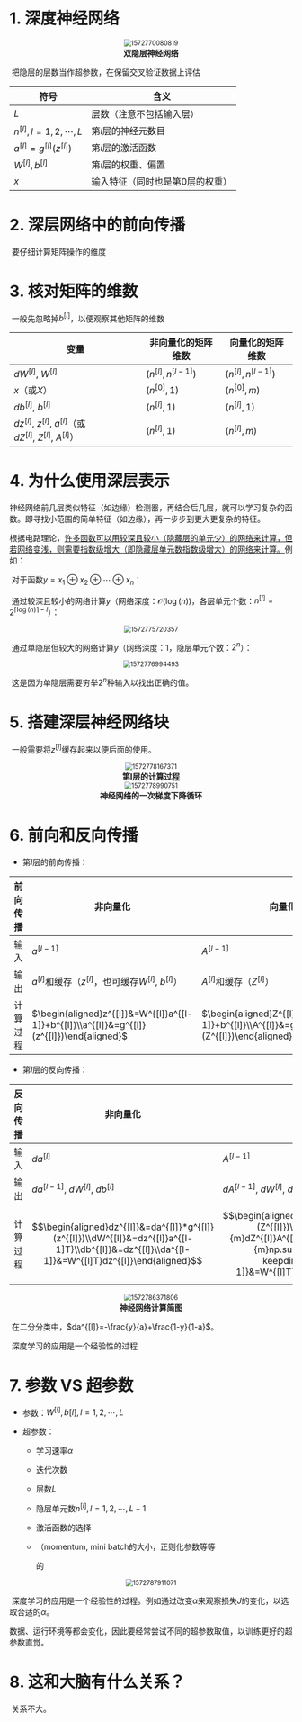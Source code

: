 # 1. 深度神经网络

<div align="center">
    <img src="Week 4 Deep Neural Networks.assets/1572770080819.png" alt="1572770080819" style="zoom:80%;" />
    <br>
    <b>双隐层神经网络</b>
</div>

​		把隐层的层数当作超参数，在保留交叉验证数据上评估

| 符号                       | 含义                            |
| -------------------------- | ------------------------------- |
| $L$                        | 层数（注意不包括输入层）        |
| $n^{[l]}, l=1,2,\cdots,L$  | 第$l$层的神经元数目             |
| $a^{[l]}=g^{[l]}(z^{[l]})$ | 第$i$层的激活函数               |
| $W^{[l]}, b^{[l]}$         | 第$i$层的权重、偏置             |
| $x$                        | 输入特征（同时也是第0层的权重） |

# 2. 深层网络中的前向传播

​		要仔细计算矩阵操作的维度

# 3. 核对矩阵的维数

​		一般先忽略掉$b^{[l]}$，以便观察其他矩阵的维数

| 变量                                                         | 非向量化的矩阵维数     | 向量化的矩阵维数       |
| ------------------------------------------------------------ | ---------------------- | ---------------------- |
| $dW^{[l]},\ W^{[l]}$                                         | $(n^{[l]}, n^{[l-1]})$ | $(n^{[l]}, n^{[l-1]})$ |
| $x$（或$X$）                                                 | $(n^{[0]},1)$          | $(n^{[0]},m)$          |
| $db^{[l]},\ b^{[l]}$                                         | $(n^{[l]}, 1)$         | $(n^{[l]}, 1)$         |
| $dz^{[l]},\ z^{[l]},\ a^{[l]}$（或$dZ^{[l]},\ Z^{[l]},\ A^{[l]}$） | $(n^{[l]}, 1)$         | $(n^{[l]}, m)$         |

# 4. 为什么使用深层表示

​		神经网络前几层类似特征（如边缘）检测器，再结合后几层，就可以学习复杂的函数。即寻找小范围的简单特征（如边缘），再一步步到更大更复杂的特征。

​		根据电路理论，<u>许多函数可以用较深且较小（隐藏层的单元少）的网络来计算，但若网络变浅，则需要指数级增大（即隐藏层单元数指数级增大）的网络来计算。</u>例如：

​		对于函数$y=x_1\oplus x_2\oplus \cdots\oplus x_n$：

​		通过较深且较小的网络计算$y$（网络深度：$\mathcal{O}(\log(n))$，各层单元个数：$n^{[l]}=2^{\lceil\log(n)\rceil-l}$）：

<div align="center">
    <img src="Week 4 Deep Neural Networks.assets/1572775720357.png" alt="1572775720357" style="zoom:80%;" />
</div>

​		通过单隐层但较大的网络计算$y$（网络深度：$1$，隐层单元个数：$2^n$）：

<div align="center">
    <img src="Week 4 Deep Neural Networks.assets/1572776994493.png" alt="1572776994493" style="zoom:80%;" />
</div>



​		这是因为单隐层需要穷举$2^n$种输入以找出正确的值。

# 5. 搭建深层神经网络块

​		一般需要将$z^{[l]}$缓存起来以便后面的使用。

<div align="center">
    <img src="Week 4 Deep Neural Networks.assets/1572778167371.png" alt="1572778167371" style="zoom:80%;" />
    <br>
    <b>第l层的计算过程</b>
</div>

<div align="center">
    <img src="Week 4 Deep Neural Networks.assets/1572778990751.png" alt="1572778990751" style="zoom:80%;" />
    <br>
    <b>神经网络的一次梯度下降循环</b>
</div>



# 6. 前向和反向传播

- 第$l$层的前向传播：

| 前向传播 | 非向量化                                                     | 向量化                                                       |
| -------- | ------------------------------------------------------------ | ------------------------------------------------------------ |
| 输入     | $a^{[l-1]}$                                                  | $A^{[l-1]}$                                                  |
| 输出     | $a^{[l]}$和缓存（$z^{[l]}$，也可缓存$W^{[l]},\ b^{[l]}$）    | $A^{[l]}$和缓存（$Z^{[l]}$）                                 |
| 计算过程 | $\begin{aligned}z^{[l]}&=W^{[l]}a^{[l-1]}+b^{[l]}\\a^{[l]}&=g^{[l]}(z^{[l]})\end{aligned}$ | $\begin{aligned}Z^{[l]}&=W^{[l]}A^{[l-1]}+b^{[l]}\\A^{[l]}&=g^{[l]}(Z^{[l]})\end{aligned}$ |

- 第$l$层的反向传播：

| 反向传播 | 非向量化                                                     | 向量化                                                       |
| -------- | ------------------------------------------------------------ | ------------------------------------------------------------ |
| 输入     | $da^{[l]}$                                                   | $A^{[l-1]}$                                                  |
| 输出     | $da^{[l-1]},\ dW^{[l]},\ db^{[l]}$                           | $dA^{[l-1]},\ dW^{[l]},\ db^{[l]}$                           |
| 计算过程 | $$\begin{aligned}dz^{[l]}&=da^{[l]}*g^{[l]}(z^{[l]})\\dW^{[l]}&=dz^{[l]}a^{[l-1]T}\\db^{[l]}&=dz^{[l]}\\da^{[l-1]}&=W^{[l]T}dz^{[l]}\end{aligned}$$ | $$\begin{aligned}dZ^{[l]}&=dA^{[l]}*g^{[l]'}(Z^{[l]})\\dW^{[l]}&=\frac{1}{m}dZ^{[l]}A^{[l-1]T}\\db^{[l]}&=\frac{1}{m}np.sum(dZ^{[l]},\ axis=1,\ keepdims=True)\\dA^{[l-1]}&=W^{[l]T}dZ^{[l]}\end{aligned}$$ |

<div align="center">
    <img src="Week 4 Deep Neural Networks.assets/1572786371806.png" alt="1572786371806" style="zoom:80%;" />
    <br>
    <b>神经网络计算简图</b>
</div>

​		在二分分类中，$da^{[l]}=-\frac{y}{a}+\frac{1-y}{1-a}$。

​		深度学习的应用是一个经验性的过程

# 7. 参数 VS 超参数

- 参数：$W^{[l]}, b{[l]}, l=1,2,\cdots,L$

- 超参数：

  - 学习速率$\alpha$

  - 迭代次数

  - 层数$L$

  - 隐层单元数$n^{[l]}, l=1,2,\cdots,L-1$

  - 激活函数的选择

  - （momentum, mini batch的大小，正则化参数等等

    的

<div align="center">
    <img src="Week 4 Deep Neural Networks.assets/1572787911071.png" alt="1572787911071" style="zoom:80%;" />
</div>

​		深度学习的应用是一个经验性的过程。例如通过改变$\alpha$来观察损失$J$的变化，以选取合适的$\alpha$。

​		数据、运行环境等都会变化，因此要经常尝试不同的超参数取值，以训练更好的超参数直觉。

# 8. 这和大脑有什么关系？

​		关系不大。

